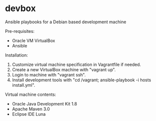 # devbox
Ansible playbooks for a Debian based development machine

Pre-requisites:
- Oracle VM VirtualBox
- Ansible

Installation:
1. Customize virtual machine specification in Vagrantfile if needed.
2. Create a new VirtualBox machine with "vagrant up".
3. Login to machine with "vagrant ssh".
4. Install development tools with "cd /vagrant; ansible-playbook -i hosts install.yml".

Virtual machine contents:
- Oracle Java Development Kit 1.8
- Apache Maven 3.0
- Eclipse IDE Luna

